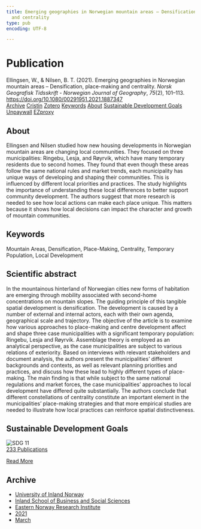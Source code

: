 ```yaml
---
title: Emerging geographies in Norwegian mountain areas – Densification, place-making
  and centrality
type: pub
encoding: UTF-8

---
```

<h1>Publication</h1>
<article id="csl-bib-container-CGZ3WFXS" class="csl-bib-container">
  <div class="csl-bib-body"> <div class="csl-entry">Ellingsen, W., &#38; Nilsen, B. T. (2021). Emerging geographies in Norwegian mountain areas – Densification, place-making and centrality. <i>Norsk Geografisk Tidsskrift - Norwegian Journal of Geography</i>, <i>75</i>(2), 101–113. <a href="https://doi.org/10.1080/00291951.2021.1887347">https://doi.org/10.1080/00291951.2021.1887347</a></div> </div>
  <div class="csl-bib-buttons">
    <a href="#taxonomy-article-CGZ3WFXS" alt="archive" class="csl-bib-button">Archive</a>
    <a href="https://app.cristin.no/results/show.jsf?id=1894588" alt="Cristin" class="csl-bib-button">Cristin</a>
    <a href="http://zotero.org/groups/5881554/items/CGZ3WFXS" alt="Zotero" class="csl-bib-button">Zotero</a>
    <a href="#keywords-article-CGZ3WFXS" alt="keywords" class="csl-bib-button">Keywords</a>
    <a href="#about-article-CGZ3WFXS" alt="about_pub" class="csl-bib-button">About</a>
    <a href="#sdg-article-CGZ3WFXS" alt="sdg" class="csl-bib-button">Sustainable Development Goals</a>
    <a href="https://brage.inn.no/inn-xmlui/bitstream/11250/3024034/4/Ellingsen%20%26%20Nilsen%2c%202021.pdf" alt="Unpaywall" class="csl-bib-button">Unpaywall</a>
    <a href="https://brage.inn.no/inn-xmlui/bitstream/11250/3024034/4/Ellingsen%20%26%20Nilsen%2c%202021.pdf" alt="EZproxy" class="csl-bib-button">EZproxy</a>
  </div>
  <div id="csl-bib-meta-container-CGZ3WFXS"></div>
</article>
<div id="csl-bib-meta-CGZ3WFXS" class="csl-bib-meta">
  <article id="about-article-CGZ3WFXS" class="about_pub-article">
    <h1>About</h1>
    Ellingsen and Nilsen studied how new housing developments in Norwegian mountain areas are changing local communities. They focused on three municipalities: Ringebu, Lesja, and Røyrvik, which have many temporary residents due to second homes. They found that even though these areas follow the same national rules and market trends, each municipality has unique ways of developing and shaping their communities. This is influenced by different local priorities and practices. The study highlights the importance of understanding these local differences to better support community development. The authors suggest that more research is needed to see how local actions can make each place unique. This matters because it shows how local decisions can impact the character and growth of mountain communities.
  </article>
  <article id="keywords-article-CGZ3WFXS" class="keywords-article">
    <h1>Keywords</h1>
    Mountain Areas, Densification, Place-Making, Centrality, Temporary Population, Local Development
  </article>
  <article id="abstract-article-CGZ3WFXS" class="abstract-article">
    <h1>Scientific abstract</h1>
    In the mountainous hinterland of Norwegian cities new forms of habitation are emerging through mobility associated with second-home concentrations on mountain slopes. The guiding principle of this tangible spatial development is densification. The development is caused by a number of external and internal actors, each with their own agenda, geographical scale and trajectory. The objective of the article is to examine how various approaches to place-making and centre development affect and shape three case municipalities with a significant temporary population: Ringebu, Lesja and Røyrvik. Assemblage theory is employed as an analytical perspective, as the case municipalities are subject to various relations of exteriority. Based on interviews with relevant stakeholders and document analysis, the authors present the municipalities’ different backgrounds and contexts, as well as relevant planning priorities and practices, and discuss how these lead to highly different types of place-making. The main finding is that while subject to the same national regulations and market forces, the case municipalities’ approaches to local development have differed quite substantially. The authors conclude that different constellations of centrality constitute an important element in the municipalities’ place-making strategies and that more empirical studies are needed to illustrate how local practices can reinforce spatial distinctiveness.
  </article>
  <article id="sdg-article-CGZ3WFXS" class="sdg-article">
    <h1>Sustainable Development Goals</h1>
    <div class="sdg-container"><div id="sdg11" class="sdg">
        <img src="{{< params subfolder >}}images/sdg/sdg11_en.png" class="image" alt="SDG 11">
        <div class="sdg-overlay">
          <a href="{{< params subfolder >}}en/archive/?sdg=11#archive" class="sdg-publication-count"><span>233</span> Publications</a>
          <p><a href="https://sdgs.un.org/goals/goal11" class="sdg-read-more">Read More</a></p>
        </div>
      </div></div>
  </article>
  <article id="taxonomy-article-CGZ3WFXS" class="taxonomy-article">
    <h1>Archive</h1>
    <ul>
      <li><a href="{{< params subfolder >}}en/archive/?key=3DCRN523">University of Inland Norway</a></li>
      <li><a href="{{< params subfolder >}}en/archive/?key=DU8Q9LN9">Inland School of Business and Social Sciences</a></li>
      <li><a href="{{< params subfolder >}}en/archive/?key=IRYXBU4S">Eastern Norway Research Institute</a></li>
      <li><a href="{{< params subfolder >}}en/archive/?key=WVQ623KX">2021</a></li>
      <li><a href="{{< params subfolder >}}en/archive/?key=AG5SPERN">March</a></li>
    </ul>
  </article>
</div>
